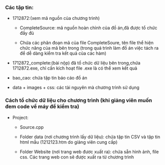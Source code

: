 ### Các tập tin: 
  - 1712872:(xem mã nguồn của chương trình) 
	+ CompleteSource: mã nguồn hoàn chỉnh của đồ án,đã được tổ chức đầy đủ

	+ Chứa các phân đoạn mã của file CompleteSoure, tên file thể hiện chức năng của mã bên trong (trong quá trình làm đồ án việc tách ra để dễ dàng kiểm tra kết quả của các hàm)

  - 1712872_complete:(bài nộp) đã tổ chức dữ liệu bên trong,chứa 1712872.exe, chỉ cần kích hoạt file .exe là có thể xem kết quả

  - bao_cao: chứa tập tin báo cáo đồ án

  - data + images + css: các tài nguyên mà chương trình sử dụng

### Cách tổ chức dữ liệu cho chương trình (khi giảng viên muốn đem code về máy để kiểm tra)
   - Project:

      + Source.cpp

      + Folder data (nơi chương trình lấy dữ liệu): chứa tập tin CSV và tập tin html mẫu (1212123.htm do giảng viên cung cấp)

      + Folder Website (nơi trang web đươc xuất ra): chứa sẵn hình ảnh, file css. Các trang web con sẽ được xuất ra từ chương trình
